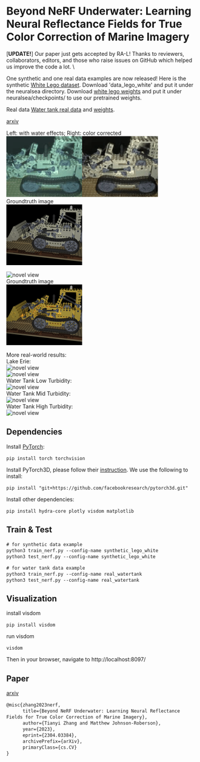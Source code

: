 # Beyond NeRF Underwater: Learning Neural Reflectance Fields for True Color Correction of Marine Imagery
[**UPDATE!**] Our paper just gets accepted by RA-L! Thanks to reviewers, collaborators, editors, and those who raise issues on GitHub which helped us improve the code a lot. \

One synthetic and one real data examples are now released!
Here is the synthetic [White Lego dataset](https://drive.google.com/drive/folders/1wy5nqjScpv-IhXK34UyBTfYI8LFjChcZ?usp=drive_link). Download 'data_lego_white' and put it under the neuralsea directory. Download [white lego weights](https://drive.google.com/file/d/1M8zOzWOWT06GyotxbYN1Zba7vqMJCOU6/view?usp=drive_link) and put it under neuralsea/checkpoints/ to use our pretrained weights.

Real data [Water tank real data](https://drive.google.com/drive/folders/18rQ2qeaFx8i4TKcgShLUNtcMMPhNjptD?usp=drive_link) and [weights](https://drive.google.com/file/d/13_S0SLOmDhMwUYVX_aXg1fTmd60V3gg-/view?usp=drive_link).

[arxiv](https://arxiv.org/abs/2304.03384)

Left: with water effects;       Right: color corrected \
![novel view](https://github.com/tyz1030/neuralsea/blob/38b7be23c4f21d43948723782a2576945ddd40ee/novelview.gif "novel view")\
Groundtruth image\
![gt](https://github.com/tyz1030/neuralsea/blob/67a378e6be1095d925fa044a1a5e7d6566f11340/raw081.png "gt")

![novel view](https://github.com/tyz1030/neuralsea/blob/79eb82be6a3263f10813ba84d088d468ff5a3b48/yellow_lego.gif "novel view")\
Groundtruth image\
![gt](https://github.com/tyz1030/neuralsea/blob/8bc04ff98ac2265d1688bb840d96f3ddbb9d286a/raw081_yellow.png "gt")


More real-world results:\
Lake Erie:\
![novel view](https://github.com/tyz1030/neuralsea/blob/254659d2bf3547b158b140788775030911940a3c/erie01.gif "novel view")\
![novel view](https://github.com/tyz1030/neuralsea/blob/254659d2bf3547b158b140788775030911940a3c/erie02.gif "novel view")\
Water Tank Low Turbidity:\
![novel view](https://github.com/tyz1030/neuralsea/blob/83d8da0f5273690b592ff8f6d95c346937f483c1/lab41_lowturbidity.gif "novel view")\
Water Tank Mid Turbidity:\
![novel view](https://github.com/tyz1030/neuralsea/blob/83d8da0f5273690b592ff8f6d95c346937f483c1/lab42_midturbidity.gif "novel view")\
Water Tank High Turbidity:\
![novel view](https://github.com/tyz1030/neuralsea/blob/83d8da0f5273690b592ff8f6d95c346937f483c1/lab43_highturbidity.gif "novel view")

<!---
## Data ##
We have [white lego dataset](https://drive.google.com/drive/folders/1wy5nqjScpv-IhXK34UyBTfYI8LFjChcZ?usp=share_link "white lego") released.

(we will release rest of the dataset and weights once the manuscript is finalized)

Download 'data_lego_white' and put it under the neuralsea directory.

Download [white lego weights](https://drive.google.com/file/d/1t8dh7cV-m5r86lLvkS7ft8tSdnFaQMfx/view?usp=sharing) and put it under neuralsea/checkpoints/ to use our pretrained weights.
-->

## Dependencies ##

Install [PyTorch](https://pytorch.org/get-started/locally/):
```
pip install torch torchvision
```

Install PyTorch3D, please follow their [instruction](https://github.com/facebookresearch/pytorch3d/blob/main/INSTALL.md). We use the following to install:
```
pip install "git+https://github.com/facebookresearch/pytorch3d.git"
```
Install other dependencies:
```
pip install hydra-core plotly visdom matplotlib
```

## Train & Test ##
```
# for synthetic data example
python3 train_nerf.py --config-name synthetic_lego_white
python3 test_nerf.py --config-name synthetic_lego_white
```

```
# for water tank data example
python3 train_nerf.py --config-name real_watertank
python3 test_nerf.py --config-name real_watertank
```

## Visualization ##
install visdom
```
pip install visdom
```
run visdom
```
visdom
```
Then in your browser, navigate to http://localhost:8097/


## Paper ##
[arxiv](https://arxiv.org/abs/2304.03384)
```
@misc{zhang2023nerf,
      title={Beyond NeRF Underwater: Learning Neural Reflectance Fields for True Color Correction of Marine Imagery}, 
      author={Tianyi Zhang and Matthew Johnson-Roberson},
      year={2023},
      eprint={2304.03384},
      archivePrefix={arXiv},
      primaryClass={cs.CV}
}
```
